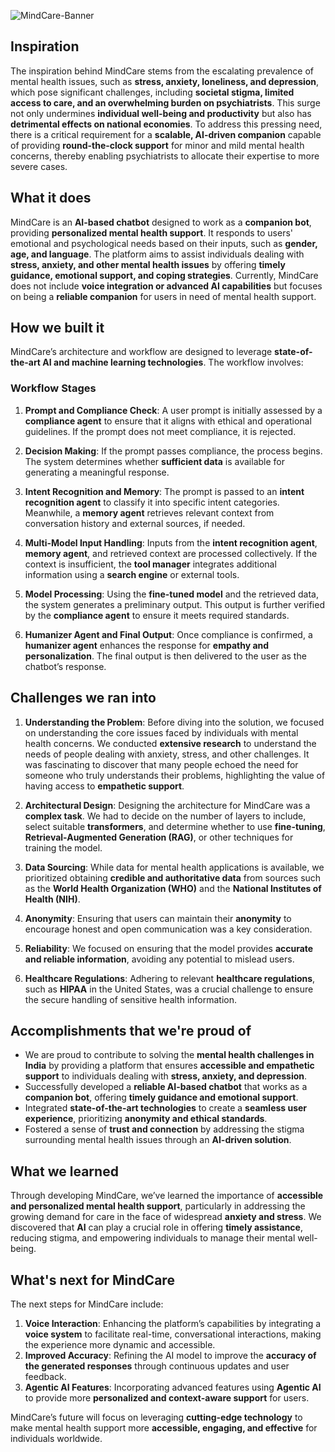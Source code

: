 ![MindCare-Banner](https://github.com/user-attachments/assets/e6c63eb0-a958-4d20-9757-3b1ffc037f1f)

## Inspiration

The inspiration behind MindCare stems from the escalating prevalence of mental health issues, such as **stress, anxiety, loneliness, and depression**, which pose significant challenges, including **societal stigma, limited access to care, and an overwhelming burden on psychiatrists**. This surge not only undermines **individual well-being and productivity** but also has **detrimental effects on national economies**. To address this pressing need, there is a critical requirement for a **scalable, AI-driven companion** capable of providing **round-the-clock support** for minor and mild mental health concerns, thereby enabling psychiatrists to allocate their expertise to more severe cases.

## What it does

MindCare is an **AI-based chatbot** designed to work as a **companion bot**, providing **personalized mental health support**. It responds to users' emotional and psychological needs based on their inputs, such as **gender, age, and language**. The platform aims to assist individuals dealing with **stress, anxiety, and other mental health issues** by offering **timely guidance, emotional support, and coping strategies**. Currently, MindCare does not include **voice integration or advanced AI capabilities** but focuses on being a **reliable companion** for users in need of mental health support.

## How we built it

MindCare’s architecture and workflow are designed to leverage **state-of-the-art AI and machine learning technologies**. The workflow involves:

### Workflow Stages

1. **Prompt and Compliance Check**: A user prompt is initially assessed by a **compliance agent** to ensure that it aligns with ethical and operational guidelines. If the prompt does not meet compliance, it is rejected.

2. **Decision Making**: If the prompt passes compliance, the process begins. The system determines whether **sufficient data** is available for generating a meaningful response.

3. **Intent Recognition and Memory**: The prompt is passed to an **intent recognition agent** to classify it into specific intent categories. Meanwhile, a **memory agent** retrieves relevant context from conversation history and external sources, if needed.

4. **Multi-Model Input Handling**: Inputs from the **intent recognition agent**, **memory agent**, and retrieved context are processed collectively. If the context is insufficient, the **tool manager** integrates additional information using a **search engine** or external tools.

5. **Model Processing**: Using the **fine-tuned model** and the retrieved data, the system generates a preliminary output. This output is further verified by the **compliance agent** to ensure it meets required standards.

6. **Humanizer Agent and Final Output**: Once compliance is confirmed, a **humanizer agent** enhances the response for **empathy and personalization**. The final output is then delivered to the user as the chatbot’s response.

## Challenges we ran into

1. **Understanding the Problem**: Before diving into the solution, we focused on understanding the core issues faced by individuals with mental health concerns. We conducted **extensive research** to understand the needs of people dealing with anxiety, stress, and other challenges. It was fascinating to discover that many people echoed the need for someone who truly understands their problems, highlighting the value of having access to **empathetic support**.

2. **Architectural Design**: Designing the architecture for MindCare was a **complex task**. We had to decide on the number of layers to include, select suitable **transformers**, and determine whether to use **fine-tuning**, **Retrieval-Augmented Generation (RAG)**, or other techniques for training the model.

3. **Data Sourcing**: While data for mental health applications is available, we prioritized obtaining **credible and authoritative data** from sources such as the **World Health Organization (WHO)** and the **National Institutes of Health (NIH)**.

4. **Anonymity**: Ensuring that users can maintain their **anonymity** to encourage honest and open communication was a key consideration.

5. **Reliability**: We focused on ensuring that the model provides **accurate and reliable information**, avoiding any potential to mislead users.

6. **Healthcare Regulations**: Adhering to relevant **healthcare regulations**, such as **HIPAA** in the United States, was a crucial challenge to ensure the secure handling of sensitive health information.

## Accomplishments that we're proud of

- We are proud to contribute to solving the **mental health challenges in India** by providing a platform that ensures **accessible and empathetic support** to individuals dealing with **stress, anxiety, and depression**.
- Successfully developed a **reliable AI-based chatbot** that works as a **companion bot**, offering **timely guidance and emotional support**.
- Integrated **state-of-the-art technologies** to create a **seamless user experience**, prioritizing **anonymity and ethical standards**.
- Fostered a sense of **trust and connection** by addressing the stigma surrounding mental health issues through an **AI-driven solution**.

## What we learned

Through developing MindCare, we’ve learned the importance of **accessible and personalized mental health support**, particularly in addressing the growing demand for care in the face of widespread **anxiety and stress**. We discovered that **AI** can play a crucial role in offering **timely assistance**, reducing stigma, and empowering individuals to manage their mental well-being.

## What's next for MindCare

The next steps for MindCare include:

1. **Voice Interaction**: Enhancing the platform’s capabilities by integrating a **voice system** to facilitate real-time, conversational interactions, making the experience more dynamic and accessible.
2. **Improved Accuracy**: Refining the AI model to improve the **accuracy of the generated responses** through continuous updates and user feedback.
3. **Agentic AI Features**: Incorporating advanced features using **Agentic AI** to provide more **personalized and context-aware support** for users.

MindCare’s future will focus on leveraging **cutting-edge technology** to make mental health support more **accessible, engaging, and effective** for individuals worldwide.

